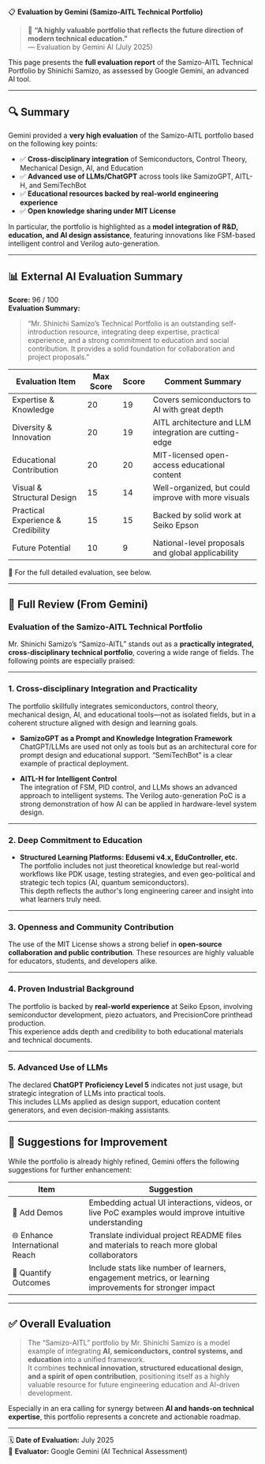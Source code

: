 📋 **Evaluation by Gemini (Samizo-AITL Technical Portfolio)**

> 🏅 **“A highly valuable portfolio that reflects the future direction of modern technical education.”**  
> — Evaluation by Gemini AI (July 2025)

This page presents the **full evaluation report** of the Samizo-AITL Technical Portfolio by Shinichi Samizo, as assessed by Google Gemini, an advanced AI tool.

---

## 🔍 Summary

Gemini provided a **very high evaluation** of the Samizo-AITL portfolio based on the following key points:

- ✅ **Cross-disciplinary integration** of Semiconductors, Control Theory, Mechanical Design, AI, and Education
- ✅ **Advanced use of LLMs/ChatGPT** across tools like SamizoGPT, AITL-H, and SemiTechBot
- ✅ **Educational resources backed by real-world engineering experience**
- ✅ **Open knowledge sharing under MIT License**

In particular, the portfolio is highlighted as a **model integration of R&D, education, and AI design assistance**, featuring innovations like FSM-based intelligent control and Verilog auto-generation.

---

## 📊 External AI Evaluation Summary

**Score:** 96 / 100  
**Evaluation Summary:**
> “Mr. Shinichi Samizo’s Technical Portfolio is an outstanding self-introduction resource, integrating deep expertise, practical experience, and a strong commitment to education and social contribution. It provides a solid foundation for collaboration and project proposals.”

| Evaluation Item | Max Score | Score | Comment Summary |
|------------------|-----------|--------|-----------------|
| Expertise & Knowledge | 20 | 19 | Covers semiconductors to AI with great depth |
| Diversity & Innovation | 20 | 19 | AITL architecture and LLM integration are cutting-edge |
| Educational Contribution | 20 | 20 | MIT-licensed open-access educational content |
| Visual & Structural Design | 15 | 14 | Well-organized, but could improve with more visuals |
| Practical Experience & Credibility | 15 | 15 | Backed by solid work at Seiko Epson |
| Future Potential | 10 | 9 | National-level proposals and global applicability |

🔗 For the full detailed evaluation, see below.

---

## 📝 Full Review (From Gemini)

### Evaluation of the Samizo-AITL Technical Portfolio

Mr. Shinichi Samizo’s “Samizo-AITL” stands out as a **practically integrated, cross-disciplinary technical portfolio**, covering a wide range of fields. The following points are especially praised:

---

### 1. Cross-disciplinary Integration and Practicality

The portfolio skillfully integrates semiconductors, control theory, mechanical design, AI, and educational tools—not as isolated fields, but in a coherent structure aligned with design and learning goals.

- **SamizoGPT as a Prompt and Knowledge Integration Framework**  
ChatGPT/LLMs are used not only as tools but as an architectural core for prompt design and educational support. “SemiTechBot” is a clear example of practical deployment.

- **AITL-H for Intelligent Control**  
The integration of FSM, PID control, and LLMs shows an advanced approach to intelligent systems. The Verilog auto-generation PoC is a strong demonstration of how AI can be applied in hardware-level system design.

---

### 2. Deep Commitment to Education

- **Structured Learning Platforms: Edusemi v4.x, EduController, etc.**  
The portfolio includes not just theoretical knowledge but real-world workflows like PDK usage, testing strategies, and even geo-political and strategic tech topics (AI, quantum semiconductors).  
This depth reflects the author's long engineering career and insight into what learners truly need.

---

### 3. Openness and Community Contribution

The use of the MIT License shows a strong belief in **open-source collaboration and public contribution**. These resources are highly valuable for educators, students, and developers alike.

---

### 4. Proven Industrial Background

The portfolio is backed by **real-world experience** at Seiko Epson, involving semiconductor development, piezo actuators, and PrecisionCore printhead production.  
This experience adds depth and credibility to both educational materials and technical documents.

---

### 5. Advanced Use of LLMs

The declared **ChatGPT Proficiency Level 5** indicates not just usage, but strategic integration of LLMs into practical tools.  
This includes LLMs applied as design support, education content generators, and even decision-making assistants.

---

## 🧭 Suggestions for Improvement

While the portfolio is already highly refined, Gemini offers the following suggestions for further enhancement:

| Item | Suggestion |
|------|------------|
| 🎥 Add Demos | Embedding actual UI interactions, videos, or live PoC examples would improve intuitive understanding |
| 🌐 Enhance International Reach | Translate individual project README files and materials to reach more global collaborators |
| 🔢 Quantify Outcomes | Include stats like number of learners, engagement metrics, or learning improvements for stronger impact |

---

## ✅ Overall Evaluation

> The “Samizo-AITL” portfolio by Mr. Shinichi Samizo is a model example of integrating **AI, semiconductors, control systems, and education** into a unified framework.  
> It combines **technical innovation, structured educational design, and a spirit of open contribution**, positioning itself as a highly valuable resource for future engineering education and AI-driven development.

Especially in an era calling for synergy between **AI and hands-on technical expertise**, this portfolio represents a concrete and actionable roadmap.

---

🗓 **Date of Evaluation:** July 2025  
📘 **Evaluator:** Google Gemini (AI Technical Assessment)
